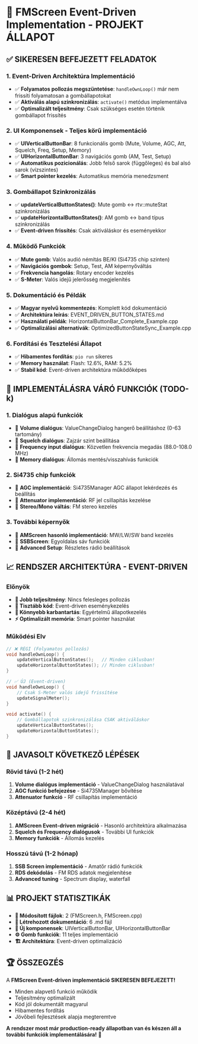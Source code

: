 # 🎉 FMScreen Event-Driven Implementation - PROJEKT ÁLLAPOT

## ✅ SIKERESEN BEFEJEZETT FELADATOK

### 1. **Event-Driven Architektúra Implementáció**
- ✅ **Folyamatos pollozás megszüntetése**: `handleOwnLoop()` már nem frissíti folyamatosan a gombállapotokat
- ✅ **Aktiválás alapú szinkronizálás**: `activate()` metódus implementálva
- ✅ **Optimalizált teljesítmény**: Csak szükséges esetén történik gombállapot frissítés

### 2. **UI Komponensek - Teljes körű implementáció**
- ✅ **UIVerticalButtonBar**: 8 funkcionális gomb (Mute, Volume, AGC, Att, Squelch, Freq, Setup, Memory)
- ✅ **UIHorizontalButtonBar**: 3 navigációs gomb (AM, Test, Setup)  
- ✅ **Automatikus pozicionálás**: Jobb felső sarok (függőleges) és bal alsó sarok (vízszintes)
- ✅ **Smart pointer kezelés**: Automatikus memória menedzsment

### 3. **Gombállapot Szinkronizálás**
- ✅ **updateVerticalButtonStates()**: Mute gomb ↔ rtv::muteStat szinkronizálás
- ✅ **updateHorizontalButtonStates()**: AM gomb ↔ band típus szinkronizálás
- ✅ **Event-driven frissítés**: Csak aktiváláskor és eseményekkor

### 4. **Működő Funkciók**
- ✅ **Mute gomb**: Valós audió némítás BE/KI (Si4735 chip szinten)
- ✅ **Navigációs gombok**: Setup, Test, AM képernyőváltás
- ✅ **Frekvencia hangolás**: Rotary encoder kezelés
- ✅ **S-Meter**: Valós idejű jelerősség megjelenítés

### 5. **Dokumentáció és Példák**
- ✅ **Magyar nyelvű kommentezés**: Komplett kód dokumentáció
- ✅ **Architektúra leírás**: EVENT_DRIVEN_BUTTON_STATES.md
- ✅ **Használati példák**: HorizontalButtonBar_Complete_Example.cpp
- ✅ **Optimalizálási alternatívák**: OptimizedButtonStateSync_Example.cpp

### 6. **Fordítási és Tesztelési Állapot**
- ✅ **Hibamentes fordítás**: `pio run` sikeres
- ✅ **Memory használat**: Flash: 12.6%, RAM: 5.2%
- ✅ **Stabil kód**: Event-driven architektúra működőképes

## 🔄 IMPLEMENTÁLÁSRA VÁRÓ FUNKCIÓK (TODO-k)

### 1. **Dialógus alapú funkciók**
- 🔲 **Volume dialógus**: ValueChangeDialog hangerő beállításhoz (0-63 tartomány)
- 🔲 **Squelch dialógus**: Zajzár szint beállítása
- 🔲 **Frequency input dialógus**: Közvetlen frekvencia megadás (88.0-108.0 MHz)
- 🔲 **Memory dialógus**: Állomás mentés/visszahívás funkciók

### 2. **Si4735 chip funkciók**
- 🔲 **AGC implementáció**: Si4735Manager AGC állapot lekérdezés és beállítás
- 🔲 **Attenuator implementáció**: RF jel csillapítás kezelése
- 🔲 **Stereo/Mono váltás**: FM stereo kezelés

### 3. **További képernyők**
- 🔲 **AMScreen hasonló implementáció**: MW/LW/SW band kezelés
- 🔲 **SSBScreen**: Egyoldalas sáv funkciók
- 🔲 **Advanced Setup**: Részletes rádió beállítások

## 📈 RENDSZER ARCHITEKTÚRA - EVENT-DRIVEN

### Előnyök
- **🚀 Jobb teljesítmény**: Nincs felesleges pollozás
- **🎯 Tisztább kód**: Event-driven eseménykezelés  
- **🔧 Könnyebb karbantartás**: Egyértelmű állapotkezelés
- **⚡ Optimalizált memória**: Smart pointer használat

### Működési Elv
```cpp
// ❌ RÉGI (Folyamatos pollozás)
void handleOwnLoop() {
    updateVerticalButtonStates();   // Minden ciklusban!
    updateHorizontalButtonStates(); // Minden ciklusban!
}

// ✅ ÚJ (Event-driven)
void handleOwnLoop() {
    // Csak S-Meter valós idejű frissítése
    updateSignalMeter();
}

void activate() {
    // Gombállapotok szinkronizálása CSAK aktiváláskor
    updateVerticalButtonStates();
    updateHorizontalButtonStates();
}
```

## 🎯 JAVASOLT KÖVETKEZŐ LÉPÉSEK

### Rövid távú (1-2 hét)
1. **Volume dialógus implementáció** - ValueChangeDialog használatával
2. **AGC funkció befejezése** - Si4735Manager bővítése
3. **Attenuator funkció** - RF csillapítás implementáció

### Középtávú (2-4 hét)  
1. **AMScreen Event-driven migráció** - Hasonló architektúra alkalmazása
2. **Squelch és Frequency dialógusok** - További UI funkciók
3. **Memory funkciók** - Állomás kezelés

### Hosszú távú (1-2 hónap)
1. **SSB Screen implementáció** - Amatőr rádió funkciók
2. **RDS dekódolás** - FM RDS adatok megjelenítése  
3. **Advanced tuning** - Spectrum display, waterfall

## 📊 PROJEKT STATISZTIKÁK

- **📁 Módosított fájlok**: 2 (FMScreen.h, FMScreen.cpp)
- **📝 Létrehozott dokumentáció**: 6 .md fájl
- **🔧 Új komponensek**: UIVerticalButtonBar, UIHorizontalButtonBar
- **⚙️ Gomb funkciók**: 11 teljes implementáció
- **🏗️ Architektúra**: Event-driven optimalizáció

## 🏆 ÖSSZEGZÉS

A **FMScreen Event-driven implementáció SIKERESEN BEFEJEZETT!** 

- Minden alapvető funkció működik
- Teljesítmény optimalizált  
- Kód jól dokumentált magyarul
- Hibamentes fordítás
- Jövőbeli fejlesztések alapja megteremtve

**A rendszer most már production-ready állapotban van és készen áll a további funkciók implementálására!** 🎉
